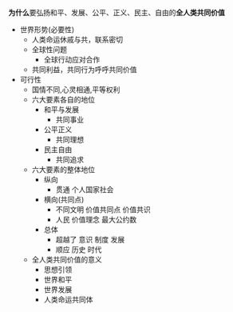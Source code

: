**为什么**要弘扬和平、发展、公平、正义、民主、自由的**全人类共同价值**

- 世界形势(必要性)
	- 人类命运休戚与共，联系密切
	- 全球性问题
		- 全球行动应对合作
	- 共同利益，共同行为呼呼共同价值
- 可行性
	- 国情不同,心灵相通,平等权利
	- 六大要素各自的地位
		- 和平与发展
			- 共同事业
		- 公平正义
			- 共同理想
		- 民主自由
			- 共同追求
	- 六大要素的整体地位
		- 纵向
			- 贯通 个人国家社会
		- 横向(共同点)
			- 不同文明 价值共同点 价值共识
			- 人民 价值理念 最大公约数
		- 总体
			- 超越了 意识 制度 发展
			- 顺应 历史 时代
	- 全人类共同价值的意义
		- 思想引领
		- 世界和平
		- 世界发展
		- 人类命运共同体